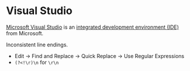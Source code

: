 # Visual Studio

[Microsoft Visual Studio](https://en.wikipedia.org/wiki/Microsoft_Visual_Studio) is an [integrated development environment (IDE)](https://en.wikipedia.org/wiki/Integrated_development_environment) from Microsoft.

Inconsistent line endings.<br>
* Edit -> Find and Replace -> Quick Replace -> Use Regular Expressions<br>
* `(?<!\r)\n` for `\r\n`
